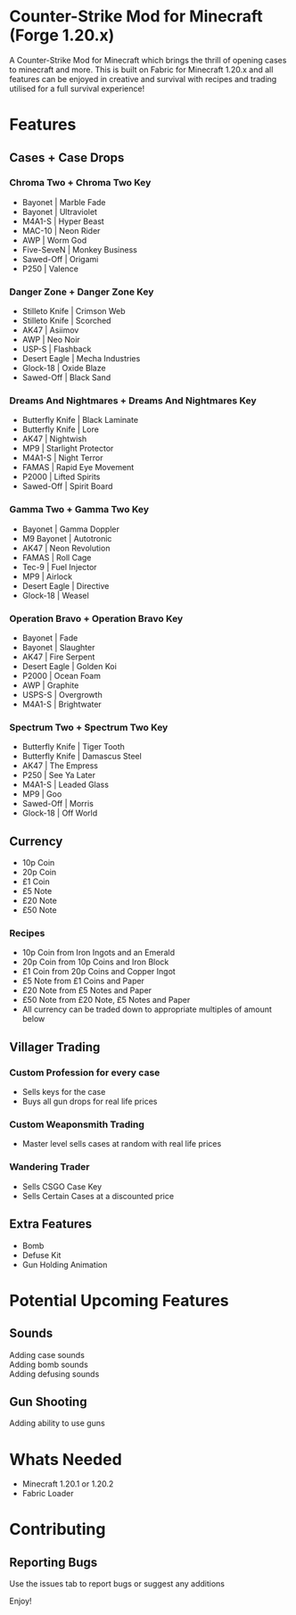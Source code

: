 # Counter-Strike Mod for Minecraft (Forge 1.20.x)
A Counter-Strike Mod for Minecraft which brings the thrill of opening cases to minecraft and more. This is built on Fabric for Minecraft 1.20.x and all features can be enjoyed in creative and survival with recipes and trading utilised for a full survival experience!
# Features
## Cases + Case Drops

### Chroma Two + Chroma Two Key
- Bayonet | Marble Fade
- Bayonet | Ultraviolet
- M4A1-S | Hyper Beast
- MAC-10 | Neon Rider
- AWP | Worm God
- Five-SeveN | Monkey Business
- Sawed-Off | Origami
- P250 | Valence
  
### Danger Zone + Danger Zone Key
- Stilleto Knife | Crimson Web
- Stilleto Knife | Scorched
- AK47 | Asiimov
- AWP | Neo Noir
- USP-S | Flashback
- Desert Eagle | Mecha Industries
- Glock-18 | Oxide Blaze
- Sawed-Off | Black Sand

### Dreams And Nightmares + Dreams And Nightmares Key
- Butterfly Knife | Black Laminate
- Butterfly Knife | Lore
- AK47 | Nightwish
- MP9 | Starlight Protector
- M4A1-S | Night Terror
- FAMAS | Rapid Eye Movement
- P2000 | Lifted Spirits
- Sawed-Off | Spirit Board

### Gamma Two + Gamma Two Key
- Bayonet | Gamma Doppler
- M9 Bayonet | Autotronic
- AK47 | Neon Revolution
- FAMAS | Roll Cage
- Tec-9 | Fuel Injector
- MP9 | Airlock
- Desert Eagle | Directive
- Glock-18 | Weasel
  
### Operation Bravo + Operation Bravo Key
- Bayonet | Fade
- Bayonet | Slaughter
- AK47 | Fire Serpent
- Desert Eagle | Golden Koi
- P2000 | Ocean Foam
- AWP | Graphite
- USPS-S | Overgrowth
- M4A1-S | Brightwater
  
### Spectrum Two + Spectrum Two Key
- Butterfly Knife | Tiger Tooth
- Butterfly Knife | Damascus Steel
- AK47 | The Empress
- P250 | See Ya Later
- M4A1-S | Leaded Glass
- MP9 | Goo
- Sawed-Off | Morris
- Glock-18 | Off World
  
## Currency
- 10p Coin
- 20p Coin
- £1 Coin
- £5 Note
- £20 Note
- £50 Note
### Recipes
- 10p Coin from Iron Ingots and an Emerald
- 20p Coin from 10p Coins and Iron Block
- £1 Coin from 20p Coins and Copper Ingot
- £5 Note from £1 Coins and Paper
- £20 Note from £5 Notes and Paper
- £50 Note from £20 Note, £5 Notes and Paper
- All currency can be traded down to appropriate multiples of amount below
## Villager Trading
### Custom Profession for every case 
- Sells keys for the case
- Buys all gun drops for real life prices
### Custom Weaponsmith Trading
- Master level sells cases at random with real life prices
### Wandering Trader 
- Sells CSGO Case Key
- Sells Certain Cases at a discounted price
## Extra Features
- Bomb
- Defuse Kit
- Gun Holding Animation
# Potential Upcoming Features
## Sounds
Adding case sounds  
Adding bomb sounds  
Adding defusing sounds
## Gun Shooting 
Adding ability to use guns
# Whats Needed
- Minecraft 1.20.1 or 1.20.2
- Fabric Loader
# Contributing
## Reporting Bugs
Use the issues tab to report bugs or suggest any additions

Enjoy!
